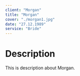 ```yaml
---
client: "Morgan"
title: "Morgan"
cover: "./morgan1.jpg"
date: "27.12.1989"
service: "Bride"
---
```

# Description

This is description about Morgan.